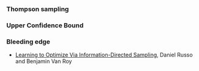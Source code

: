 ### Thompson sampling

### Upper Confidence Bound

### Bleeding edge

* [Learning to Optimize Via Information-Directed Sampling](http://web.stanford.edu/~djrusso/docs/Information_Directed_Sampling.pdf), Daniel Russo and Benjamin Van Roy
